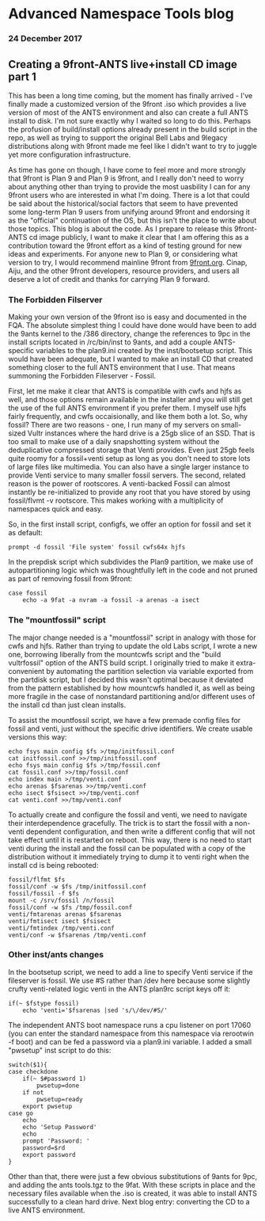 # Advanced Namespace Tools blog
### 24 December 2017

## Creating a 9front-ANTS live+install CD image part 1

This has been a long time coming, but the moment has finally arrived - I've finally made a customized version of the 9front .iso which provides a live version of most of the ANTS environment and also can create a full ANTS install to disk. I'm not sure exactly why I waited so long to do this. Perhaps the profusion of build/install options already present in the build script in the repo, as well as trying to support the original Bell Labs and 9legacy distributions along with 9front made me feel like I didn't want to try to juggle yet more configuration infrastructure. 

As time has gone on though, I have come to feel more and more strongly that 9front is Plan 9 and Plan 9 is 9front, and I really don't need to worry about anything other than trying to provide the most uasbility I can for any 9front users who are interested in what I'm doing. There is a lot that could be said about the historical/social factors that seem to have prevented some long-term Plan 9 users from unifying around 9front and endorsing it as the "official" continuation of the OS, but this isn't the place to write about those topics. This blog is about the code. As I prepare to release this 9front-ANTS cd image publicly, I want to make it clear that I am offering this as a contribution toward the 9front effort as a kind of testing ground for new ideas and experiments. For anyone new to Plan 9, or considering what version to try, I would recommend mainline 9front from [9front.org](http://9front.org). Cinap, Aiju, and the other 9front developers, resource providers, and users all deserve a lot of credit and thanks for carrying Plan 9 forward.

### The Forbidden Filserver

Making your own version of the 9front iso is easy and documented in the FQA. The absolute simplest thing I could have done would have been to add the 9ants kernel to the /386 directory, change the references to 9pc in the install scripts located in /rc/bin/inst to 9ants, and add a couple ANTS-specific variables to the plan9.ini created by the inst/bootsetup script. This would have been adequate, but I wanted to make an install CD that created something closer to the full ANTS environment that I use. That means summoning the Forbidden Fileserver - Fossil.

First, let me make it clear that ANTS is compatible with cwfs and hjfs as well, and those options remain available in the installer and you will still get the use of the full ANTS environment if you prefer them. I myself use hjfs fairly frequently, and cwfs occaisionally, and like them both a lot. So, why fossil? There are two reasons - one, I run many of my servers on small-sized Vultr instances where the hard drive is a 25gb slice of an SSD. That is too small to make use of a daily snapshotting system without the deduplicative compressed storage that Venti provides. Even just 25gb feels quite roomy for a fossil+venti setup as long as you don't need to store lots of large files like multimedia. You can also have a single larger instance to provide Venti service to many smaller fossil servers. The second, related reason is the power of rootscores. A venti-backed Fossil can almost instantly be re-initialized to provide any root that you have stored by using fossil/flvmt -v rootscore. This makes working with a multiplicity of namespaces quick and easy.

So, in the first install script, configfs, we offer an option for fossil and set it as default:

 	prompt -d fossil 'File system' fossil cwfs64x hjfs

In the prepdisk script which subdivides the Plan9 partition, we make use of autopartitioning logic which was thoughtfully left in the code and not pruned as part of removing fossil from 9front:

 	case fossil
 		echo -a 9fat -a nvram -a fossil -a arenas -a isect

### The "mountfossil" script

The major change needed is a "mountfossil" script in analogy with those for cwfs and hjfs. Rather than trying to update the old Labs script, I wrote a new one, borrowing liberally from the mountcwfs script and the "build vultrfossil" option of the ANTS build script. I originally tried to make it extra-convenient by automating the partition selection via variable exported from the partdisk script, but I decided this wasn't optimal because it deviated from the pattern established by how mountcwfs handled it, as well as being more fragile in the case of nonstandard partitioning and/or different uses of the install cd than just clean installs.

To assist the mountfossil script, we have a few premade config files for fossil and venti, just without the specific drive identifiers. We create usable versions this way:

	echo fsys main config $fs >/tmp/initfossil.conf
	cat initfossil.conf >>/tmp/initfossil.conf
	echo fsys main config $fs >/tmp/fossil.conf
	cat fossil.conf >>/tmp/fossil.conf
	echo index main >/tmp/venti.conf
	echo arenas $fsarenas >>/tmp/venti.conf
	echo isect $fsisect >>/tmp/venti.conf
	cat venti.conf >>/tmp/venti.conf

To actually create and configure the fossil and venti, we need to navigate their interdependence gracefully. The trick is to start the fossil with a non-venti dependent configuration, and then write a different config that will not take effect until it is restarted on reboot. This way, there is no need to start venti during the install and the fossil can be populated with a copy of the distribution without it immediately trying to dump it to venti right when the install cd is being rebooted:

	fossil/flfmt $fs
	fossil/conf -w $fs /tmp/initfossil.conf
	fossil/fossil -f $fs
	mount -c /srv/fossil /n/fossil
	fossil/conf -w $fs /tmp/fossil.conf
	venti/fmtarenas arenas $fsarenas
	venti/fmtisect isect $fsisect
	venti/fmtindex /tmp/venti.conf
	venti/conf -w $fsarenas /tmp/venti.conf

### Other inst/ants changes

In the bootsetup script, we need to add a line to specify Venti service if the fileserver is fossil. We use #S rather than /dev here because some slightly crufty venti-related logic venti in the ANTS plan9rc script keys off it:

	if(~ $fstype fossil)
		echo 'venti='$fsarenas |sed 's/\/dev/#S/'

The independent ANTS boot namespace runs a cpu listener on port 17060 (you can enter the standard namespace from this namespace via rerootwin -f boot) and can be fed a password via a plan9.ini variable. I added a small "pwsetup" inst script to do this:

	switch($1){
	case checkdone
		if(~ $#password 1)
			pwsetup=done
		if not
			pwsetup=ready
		export pwsetup
	case go
		echo
		echo 'Setup Password'
		echo
		prompt 'Password: '
		password=$rd
		export password
	}

Other than that, there were just a few obvious substitutions of 9ants for 9pc, and adding the ants tools.tgz to the 9fat. With these scripts in place and the necessary files available when the .iso is created, it was able to install ANTS successfully to a clean hard drive. Next blog entry: converting the CD to a live ANTS environment.

